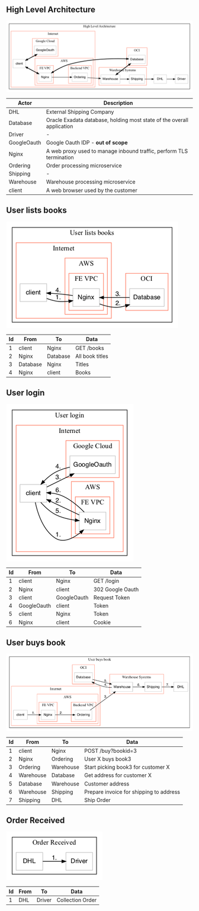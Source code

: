 ## High Level Architecture
![High Level Architecture](output/High%20Level%20Architecture.png)

| Actor | Description |
| --- | ---- |
| DHL | External Shipping Company |
| Database | Oracle Exadata database, holding most state of the overall application |
| Driver | - |
| GoogleOauth | Google Oauth IDP - **out of scope** |
| Nginx | A web proxy used to manage inbound traffic, perform TLS termination |
| Ordering | Order processing microservice |
| Shipping | - |
| Warehouse | Warehouse processing microservice |
| client | A web browser used by the customer |


## User lists books
![User lists books](output/User%20lists%20books.png)

| Id | From | To | Data |
| --- | ---- | --- | ---- |
| 1 | client | Nginx | GET /books |
| 2 | Nginx | Database | All book titles |
| 3 | Database | Nginx | Titles |
| 4 | Nginx | client | Books |


## User login
![User login](output/User%20login.png)

| Id | From | To | Data |
| --- | ---- | --- | ---- |
| 1 | client | Nginx | GET /login |
| 2 | Nginx | client | 302 Google Oauth |
| 3 | client | GoogleOauth | Request Token |
| 4 | GoogleOauth | client | Token |
| 5 | client | Nginx | Token |
| 6 | Nginx | client | Cookie |


## User buys book
![User buys book](output/User%20buys%20book.png)

| Id | From | To | Data |
| --- | ---- | --- | ---- |
| 1 | client | Nginx | POST /buy?bookid=3 |
| 2 | Nginx | Ordering | User X buys book3 |
| 3 | Ordering | Warehouse | Start picking book3 for customer X |
| 4 | Warehouse | Database | Get address for customer X |
| 5 | Database | Warehouse | Customer address |
| 6 | Warehouse | Shipping | Prepare invoice for shipping to address |
| 7 | Shipping | DHL | Ship Order |


## Order Received
![Order Received](output/Order%20Received.png)

| Id | From | To | Data |
| --- | ---- | --- | ---- |
| 1 | DHL | Driver | Collection Order |


